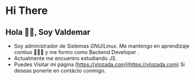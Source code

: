 # Hi There

## Hola 👋🏻, Soy Valdemar

- Soy administrador de Sistemas _GNU/Linux_. Me mantengo en aprendizaje contiuo 👨🏻‍💻 y me formo como Backend Developer .
- Actualmente me encuentro estudiando JS.
- Puedes Visitar mi página [https://vlozada.com](https://vlozada.com) Si deseas ponerte en contácto conmigo.
